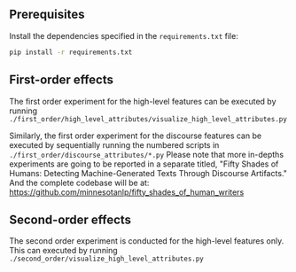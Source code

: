 ## Prerequisites

Install the dependencies specified in the `requirements.txt` file:
  ```sh
  pip install -r requirements.txt
  ```

## First-order effects

The first order experiment for the high-level features can be executed by running `./first_order/high_level_attributes/visualize_high_level_attributes.py`

Similarly, the first order experiment for the discourse features can be executed by sequentially running the numbered scripts in `./first_order/discourse_attributes/*.py`
Please note that more in-depths experiments are going to be reported in a separate titled, "Fifty Shades of Humans: Detecting Machine-Generated Texts Through Discourse Artifacts."<br>
And the complete codebase will be at: https://github.com/minnesotanlp/fifty_shades_of_human_writers <br>


## Second-order effects
The second order experiment is conducted for the high-level features only. This can executed by running `./second_order/visualize_high_level_attributes.py`
